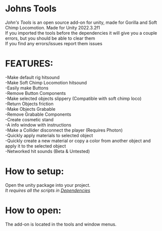# Johns Tools
*John's Tools* is an open source add-on for unity, made for Gorilla and Soft Chimp Locomotion. Made for Unity 2022.3.2f1 <br/>
If you imported the tools before the dependencies it will give you a couple errors, but you should be able to clear them <br/>
If you find any errors/issues report them issues

# FEATURES:
-Make default rig hitsound <br/>
-Make Soft Chimp Locomotion hitsound <br/>
-Easily make Buttons <br/>
-Remove Button Components <br/>
-Make selected objects slippery (Compatible with soft chimp loco) <br/>
-Return Objects friction <br/>
-Make Objects Grabable <br/>
-Remove Grabable Components <br/>
-Create cosmetic stand <br/>
-A info window with instructions <br/>
-Make a Collider disconnect the player (Requires Photon) <br/>
-Quickly apply materials to selected object <br/>
-Quickly create a new material or copy a color from another object and apply it to the selected object <br/>
-Networked hit sounds (Beta & Untested) <br/>

# How to setup:
Open the unity package into your project. <br/>
*It requires all the scripts in [Dependencies](https://github.com/PineappleJohn/JohnsToolsDependencies)*
# How to open:
The add-on is located in the tools and window menus.
